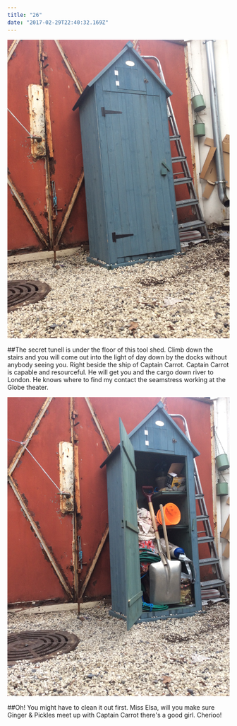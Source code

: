 ```yaml
---
title: "26"
date: "2017-02-29T22:40:32.169Z"
---
```



![Kittens playing](./Tool_shed1.JPG)

##The secret tunell is under the floor of this tool shed. Climb down the stairs and you will come out into the light of day down by the docks without anybody seeing you. Right beside the ship of Captain Carrot. Captain Carrot is capable and resourceful. He will get you and the cargo down river to London. He knows where to find my contact the seamstress working at the Globe theater.


![Kittens playing](./Tool_shed2.JPG)

##Oh! You might have to clean it out first. Miss Elsa, will you make sure Ginger & Pickles meet up with Captain Carrot there's a good girl. Cherioo!

